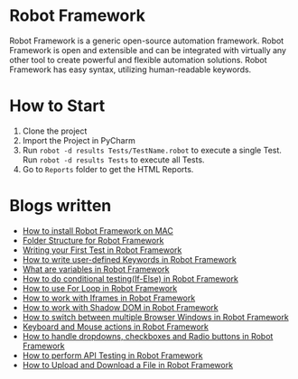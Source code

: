 # Robot Framework
Robot Framework is a generic open-source automation framework. Robot Framework is open and extensible and can be integrated with virtually any other tool to create powerful and flexible automation solutions. Robot Framework has easy syntax, utilizing human-readable keywords.

# How to Start
1. Clone the project
2. Import the Project in PyCharm
3. Run `robot -d results Tests/TestName.robot` to execute a single Test. Run `robot -d results Tests` to execute all Tests.
4. Go to `Reports` folder to get the HTML Reports.

# Blogs written
- [How to install Robot Framework on MAC](https://testersdock.com/robot-framework-install-mac/)
- [Folder Structure for Robot Framework](https://testersdock.com/folder-structure-robot-framework/)
- [Writing your First Test in Robot Framework](https://testersdock.com/first-test-robot-framework/)
- [How to write user-defined Keywords in Robot Framework](https://testersdock.com/user-defined-keywords-robot-framework/)
- [What are variables in Robot Framework](https://testersdock.com/variables-robot-framework/)
- [How to do conditional testing(If-Else) in Robot Framework](https://testersdock.com/if-else-robot-framework/)
- [How to use For Loop in Robot Framework](https://testersdock.com/for-loop-robot-framework/)
- [How to work with Iframes in Robot Framework](https://testersdock.com/iframes-robot-framework/)
- [How to work with Shadow DOM in Robot Framework](https://testersdock.com/shadow-dom-robot-framework/)
- [How to switch between multiple Browser Windows in Robot Framework](https://testersdock.com/switch-between-browser-windows-robot-framework/)
- [Keyboard and Mouse actions in Robot Framework](https://testersdock.com/keyboard-mouse-actions-robot-framework/)
- [How to handle dropdowns, checkboxes and Radio buttons in Robot Framework](https://testersdock.com/dropdown-checkbox-radio-buttons-robot-framework/)
- [How to perform API Testing in Robot Framework](https://testersdock.com/api-testing-robot-framework/)
- [How to Upload and Download a File in Robot Framework](https://testersdock.com/upload-download-robot-framework/)
